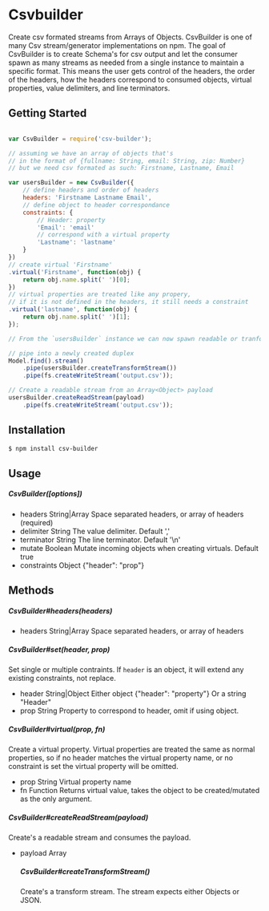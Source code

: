 # Csvbuilder
Create csv formated streams from Arrays of Objects. CsvBuilder is one of many Csv stream/generator implementations
on npm. The goal of CsvBuilder is to create Schema's for csv output and let the consumer spawn as many streams
as needed from a single instance to maintain a specific format. This means the user gets control of the headers, the
order of the headers, how the headers correspond to consumed objects, virtual properties, value delimiters, and line 
terminators.

## Getting Started
```js

var CsvBuilder = require('csv-builder');

// assuming we have an array of objects that's
// in the format of {fullname: String, email: String, zip: Number}
// but we need csv formated as such: Firstname, Lastname, Email

var usersBuilder = new CsvBuilder({
	// define headers and order of headers
	headers: 'Firstname Lastname Email',
	// define object to header correspondance
	constraints: {
		// Header: property
		'Email': 'email'
		// correspond with a virtual property
		'Lastname': 'lastname'
	}
})
// create virtual 'Firstname'
.virtual('Firstname', function(obj) {
	return obj.name.split(' ')[0];
})
// virtual properties are treated like any propery,
// if it is not defined in the headers, it still needs a constraint
.virtual('lastname', function(obj) {
	return obj.name.split(' ')[1];
});

// From the `usersBuilder` instance we can now spawn readable or tranform streams.

// pipe into a newly created duplex
Model.find().stream()
	.pipe(usersBuilder.createTransformStream())
	.pipe(fs.createWriteStream('output.csv'));

// Create a readable stream from an Array<Object> payload
usersBuilder.createReadStream(payload)
	.pipe(fs.createWriteStream('output.csv'));
```

## Installation
```bash
$ npm install csv-builder
```

## Usage
##### CsvBuilder([options])
* headers String|Array Space separated headers, or array of headers (required)
* delimiter String The value delimiter. Default ','
* terminator String The line terminator. Default '\n'
* mutate Boolean Mutate incoming objects when creating virtuals. Default true
* constraints Object {"header": "prop"}

## Methods
##### CsvBuilder#headers(headers)
* headers String|Array Space separated headers, or array of headers

##### CsvBuilder#set(header, prop)
Set single or multiple contraints. If `header` is an object, it will extend any existing constraints, not replace.
* header String|Object Either object {"header": "property"} Or a string "Header"
* prop String Property to correspond to header, omit if using object.

##### CsvBuilder#virtual(prop, fn)
Create a virtual property. Virtual properties are treated the same as normal
properties, so if no header matches the virtual property name, or no constraint is
set the virtual property will be omitted.
* prop String Virtual property name
* fn Function Returns virtual value, takes the object to be created/mutated as the only argument.

##### CsvBuilder#createReadStream(payload)
Create's a readable stream and consumes the payload.
* payload Array<Object> 

##### CsvBuilder#createTransformStream()
Create's a transform stream. The stream expects either Objects or JSON.
